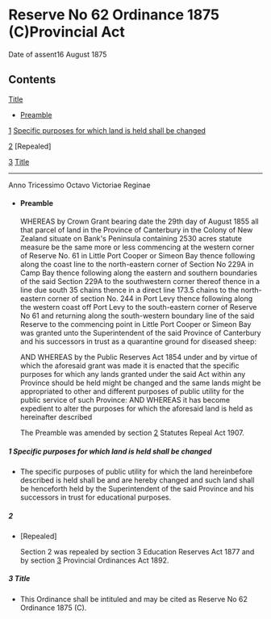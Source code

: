 # Reserve No 62 Ordinance 1875 (C)Provincial Act

Date of assent16 August 1875

## Contents

[Title][0]
    
*   [Preamble][1]

[1][2] [Specific purposes for which land is held shall be changed][2]

[2][3] [][3] \[Repealed\]

[3][4] [Title][4]

---

Anno Tricessimo Octavo Victoriae Reginae
    
*   #### Preamble
    
    WHEREAS by Crown Grant bearing date the 29th day of August 1855 all that parcel of land in the Province of Canterbury in the Colony of New Zealand situate on Bank's Peninsula containing 2530 acres statute measure be the same more or less commencing at the western corner of Reserve No. 61 in Little Port Cooper or Simeon Bay thence following along the coast line to the north-eastern corner of Section No 229A in Camp Bay thence following along the eastern and southern boundaries of the said Section 229A to the southwestern corner thereof thence in a line due south 35 chains thence in a direct line 173.5 chains to the north-eastern corner of section No. 244 in Port Levy thence following along the western coast off Port Levy to the south-eastern corner of Reserve No 61 and returning along the south-western boundary line of the said Reserve to the commencing point in Little Port Cooper or Simeon Bay was granted unto the Superintendent of the said Province of Canterbury and his successors in trust as a quarantine ground for diseased sheep:
    
    AND WHEREAS by the Public Reserves Act 1854 under and by virtue of which the aforesaid grant was made it is enacted that the specific purposes for which any lands granted under the said Act within any Province should be held might be changed and the same lands might be appropriated to other and different purposes of public utility for the public service of such Province: AND WHEREAS it has become expedient to alter the purposes for which the aforesaid land is held as hereinafter described
    
    The Preamble was amended by section [2][5] Statutes Repeal Act 1907\.

##### 1 Specific purposes for which land is held shall be changed
    
*   The specific purposes of public utility for which the land hereinbefore described is held shall be and are hereby changed and such land shall be henceforth held by the Superintendent of the said Province and his successors in trust for educational purposes.

##### 2
    
*   \[Repealed\]
    
    Section 2 was repealed by section 3 Education Reserves Act 1877 and by section [3][6] Provincial Ordinances Act 1892\.

##### 3 Title
    
*   This Ordinance shall be intituled and may be cited as Reserve No 62 Ordinance 1875 (C).



[0]: http://www.legislation.govt.nz/act/provincial/1875/0011/latest/whole.html#DLM128023
[1]: http://www.legislation.govt.nz/act/provincial/1875/0011/latest/whole.html#DLM128024
[2]: http://www.legislation.govt.nz/act/provincial/1875/0011/latest/whole.html#DLM128029
[3]: http://www.legislation.govt.nz/act/provincial/1875/0011/latest/whole.html#DLM128030
[4]: http://www.legislation.govt.nz/act/provincial/1875/0011/latest/whole.html#DLM128032
[5]: http://www.legislation.govt.nz/act/provincial/1875/0011/latest/link.aspx?id=DLM136296
[6]: http://www.legislation.govt.nz/act/provincial/1875/0011/latest/link.aspx?id=DLM133472